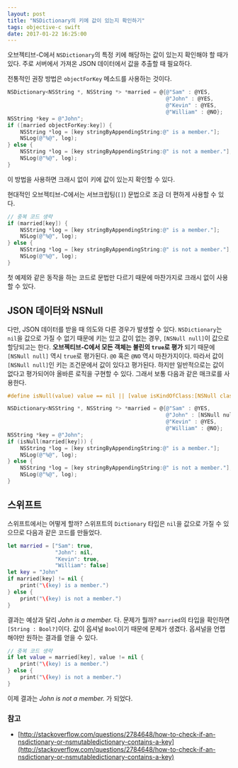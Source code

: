 ```yaml
---
layout: post
title: "NSDictionary의 키에 값이 있는지 확인하기"
tags: objective-c swift
date: 2017-01-22 16:25:00
---
```


오브젝티브-C에서 `NSDictionary`의 특정 키에 해당하는 값이 있는지 확인해야 할 때가 있다.
주로 서버에서 가져온 JSON 데이터에서 값을 추출할 때 필요하다.

전통적인 권장 방법은 `objectForKey` 메소드를 사용하는 것이다.

```objective-c
NSDictionary<NSString *, NSString *> *married = @{@"Sam" : @YES,
                                                  @"John" : @YES,
                                                  @"Kevin" : @YES,
                                                  @"William" : @NO};
NSString *key = @"John";
if ([married objectForKey:key]) {
    NSString *log = [key stringByAppendingString:@" is a member."];
    NSLog(@"%@", log);
} else {
    NSString *log = [key stringByAppendingString:@" is not a member."];
    NSLog(@"%@", log);
}
```

이 방법을 사용하면 크래시 없이 키에 값이 있는지 확인할 수 있다.

현대적인 오브젝티브-C에서는 서브크립팅(`[]`) 문법으로 조금 더 편하게 사용할 수 있다.

```objective-c
// 중복 코드 생략
if (married[key]) {
    NSString *log = [key stringByAppendingString:@" is a member."];
    NSLog(@"%@", log);
} else {
    NSString *log = [key stringByAppendingString:@" is not a member."];
    NSLog(@"%@", log);
}
```

첫 예제와 같은 동작을 하는 코드로 문법만 다르기 때문에 마찬가지로 크래시 없이 사용할 수 있다.

## JSON 데이터와 NSNull

다만, JSON 데이터를 받을 때 의도와 다른 경우가 발생할 수 있다.
`NSDictionary`는 `nil`을 값으로 가질 수 없기 때문에 키는 있고 값이 없는 경우, `[NSNull null]`이 값으로 할당되고는 한다.
**오브젝티브-C에서 모든 객체는 불린의 `true`로 평가** 되기 때문에 `[NSNull null]` 역시 `true`로 평가된다. `@0` 혹은 `@NO` 역시 마찬가지이다.
따라서 값이 `[NSNull null]`인 키는 조건문에서 값이 있다고 평가된다. 하지만 일반적으로는 값이 없다고 평가되어야 올바른 로직을 구현할 수 있다.
그래서 보통 다음과 같은 매크로를 사용한다.

```objective-c
#define isNull(value) value == nil || [value isKindOfClass:[NSNull class]]

NSDictionary<NSString *, NSString *> *married = @{@"Sam" : @YES,
                                                  @"John" : [NSNull null],
                                                  @"Kevin" : @YES,
                                                  @"William" : @NO};
NSString *key = @"John";                        
if (isNull(married[key])) {
    NSString *log = [key stringByAppendingString:@" is a member."];
    NSLog(@"%@", log);
} else {
    NSString *log = [key stringByAppendingString:@" is not a member."];
    NSLog(@"%@", log);
}
```

## 스위프트

스위프트에서는 어떻게 할까?
스위프트의 `Dictionary` 타입은 `nil`을 값으로 가질 수 있으므로 다음과 같은 코드를 만들었다.

```swift
let married = ["Sam": true,
               "John": nil,
               "Kevin": true,
               "William": false]
let key = "John"
if married[key] != nil {
    print("\(key) is a member.")
} else {
    print("\(key) is not a member.")
}
```

결과는 예상과 달리 _John is a member._ 다.
문제가 뭘까? `married`의 타입을 확인하면 `[String : Bool?]`이다. 값이 옵셔널 `Bool`이기 때문에 문제가 생겼다. 옵셔널을 언랩 해야만 원하는 결과를 얻을 수 있다.

```swift
// 중복 코드 생략
if let value = married[key], value != nil {
    print("\(key) is a member.")
} else {
    print("\(key) is not a member.")
}
```

이제 결과는 _John is not a member._ 가 되었다.

### 참고
- [http://stackoverflow.com/questions/2784648/how-to-check-if-an-nsdictionary-or-nsmutabledictionary-contains-a-key](http://stackoverflow.com/questions/2784648/how-to-check-if-an-nsdictionary-or-nsmutabledictionary-contains-a-key)
